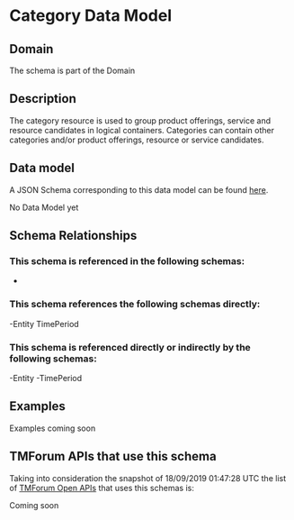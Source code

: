 # Category Data Model

## Domain

The  schema is part of the  Domain

## Description

The category resource is used to group product offerings, service and resource candidates in logical containers. Categories can contain other categories and/or product offerings, resource or service candidates.

## Data model

A JSON Schema corresponding to this data model can be found
[here](https://github.com/tmforum-rand/schemas/blob/master/Product/Category.schema.json).

No Data Model yet

## Schema Relationships

### This schema is referenced in the following schemas:

-

### This schema references the following schemas directly:

-Entity
TimePeriod

### This schema is referenced directly or indirectly by the following schemas:

-Entity
-TimePeriod



## Examples

Examples coming soon

## TMForum APIs that use this schema

Taking into consideration the snapshot of 18/09/2019 01:47:28 UTC the list of [TMForum Open APIs](https://www.tmforum.org/open-apis/) that uses this schemas is:

Coming soon